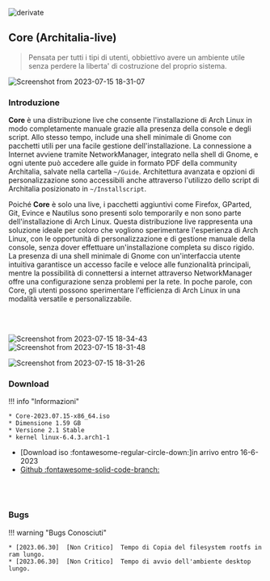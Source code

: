 
![derivate](https://github.com/ArchItalia/site/assets/117321045/53bceac4-82c2-40e0-8a50-805061d50593)

## Core (Architalia-live) 
> Pensata per tutti i tipi di utenti, obbiettivo avere un ambiente utile senza perdere la liberta' di costruzione del proprio sistema. 

![Screenshot from 2023-07-15 18-31-07](https://github.com/ArchItalia/site/assets/117321045/b202e772-eb29-4780-a7ba-15c4fa89176f)


### Introduzione

**Core** è una distribuzione live che consente l'installazione di Arch Linux in modo completamente manuale grazie alla presenza della console e degli script. Allo stesso tempo, include una shell minimale di Gnome con pacchetti utili per una facile gestione dell'installazione. La connessione a Internet avviene tramite NetworkManager, integrato nella shell di Gnome, e ogni utente può accedere alle guide in formato PDF della community Architalia, salvate nella cartella `~/Guide`. Architettura avanzata e opzioni di personalizzazione sono accessibili anche attraverso l'utilizzo dello script di Architalia posizionato in `~/Installscript`. 

Poiché **Core** è solo una live, i pacchetti aggiuntivi come Firefox, GParted, Git, Evince e Nautilus sono presenti solo temporarily e non sono parte dell'installazione di Arch Linux. Questa distribuzione live rappresenta una soluzione ideale per coloro che vogliono sperimentare l'esperienza di Arch Linux, con le opportunità di personalizzazione e di gestione manuale della console, senza dover effettuare un'installazione completa su disco rigido. La presenza di una shell minimale di Gnome con un'interfaccia utente intuitiva garantisce un accesso facile e veloce alle funzionalità principali, mentre la possibilità di connettersi a internet attraverso NetworkManager offre una configurazione senza problemi per la rete. In poche parole, con Core, gli utenti possono sperimentare l'efficienza di Arch Linux in una modalità versatile e personalizzabile.

<br><br>

![Screenshot from 2023-07-15 18-34-43](https://github.com/ArchItalia/site/assets/117321045/4b28a7db-7758-4b73-8979-c990812a8da0)
![Screenshot from 2023-07-15 18-31-48](https://github.com/ArchItalia/site/assets/117321045/6ae36721-0743-43bd-baab-7f7f4c43ceb8)

![Screenshot from 2023-07-15 18-31-26](https://github.com/ArchItalia/site/assets/117321045/34e3c030-ec9b-4be7-ad76-435310d98b72)



### Download

!!! info "Informazioni"
    
    * Core-2023.07.15-x86_64.iso
    * Dimensione 1.59 GB
    * Versione 2.1 Stable
    * kernel linux-6.4.3.arch1-1

- [Download iso :fontawesome-regular-circle-down:]in arrivo entro 16-6-2023
- [Github :fontawesome-solid-code-branch:](https://github.com/ArchItalia/architalia-live.git)

<br><br>

### Bugs

!!! warning "Bugs Conosciuti"

    * [2023.06.30]  [Non Critico]  Tempo di Copia del filesystem rootfs in ram lungo. 
    * [2023.06.30]  [Non Critico]  Tempo di avvio dell'ambiente desktop lungo. 

<br><br><br><br>

